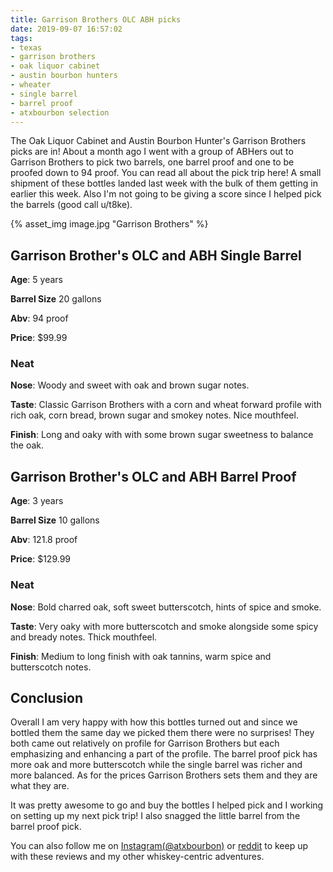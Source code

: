 ```yaml
---
title: Garrison Brothers OLC ABH picks
date: 2019-09-07 16:57:02
tags:
- texas
- garrison brothers
- oak liquor cabinet
- austin bourbon hunters
- wheater
- single barrel
- barrel proof
- atxbourbon selection
---
```


The Oak Liquor Cabinet and Austin Bourbon Hunter's Garrison Brothers picks are in! About a month ago I went with a group of ABHers out to Garrison Brothers to pick two barrels, one barrel proof and one to be proofed down to 94 proof. You can read all about the pick trip here! A small shipment of these bottles landed last week with the bulk of them getting in earlier this week. Also I'm not going to be giving a score since I helped pick the barrels (good call u/t8ke).

{% asset_img image.jpg "Garrison Brothers" %}

## Garrison Brother's OLC and ABH Single Barrel
**Age**: 5 years

**Barrel Size** 20 gallons

**Abv**: 94 proof

**Price**: $99.99

### Neat
**Nose**: Woody and sweet with oak and brown sugar notes.

**Taste**: Classic Garrison Brothers with a corn and wheat forward profile with rich oak, corn bread, brown sugar and smokey notes. Nice mouthfeel.

**Finish**:  Long and oaky with with some brown sugar sweetness to balance the oak. 

## Garrison Brother's OLC and ABH Barrel Proof
**Age**: 3 years

**Barrel Size** 10 gallons

**Abv**: 121.8 proof

**Price**: $129.99

### Neat
**Nose**: Bold charred oak, soft sweet butterscotch, hints of spice and smoke.

**Taste**: Very oaky with more butterscotch and smoke alongside some spicy and bready notes. Thick mouthfeel.

**Finish**: Medium to long finish with oak tannins, warm spice and butterscotch notes. 

## Conclusion
Overall I am very happy with how this bottles turned out and since we bottled them the same day we picked them there were no surprises! They both came out relatively on profile for Garrison Brothers but each emphasizing and enhancing a part of the profile. The barrel proof pick has more oak and more butterscotch while the single barrel was richer and more balanced. As for the prices Garrison Brothers sets them and they are what they are.

It was pretty awesome to go and buy the bottles I helped pick and I working on setting up my next pick trip! I also snagged the little barrel from the barrel proof pick.


You can also follow me on [Instagram(@atxbourbon)](https://www.instagram.com/atxbourbon/) or [reddit](https://www.reddit.com/r/scottmotorraddrinks/) to keep up with these reviews and my other whiskey-centric adventures.
